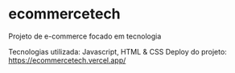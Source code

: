# ecommercetech
Projeto de e-commerce focado em tecnologia


Tecnologias utilizada: Javascript, HTML & CSS
Deploy do projeto: https://ecommercetech.vercel.app/
